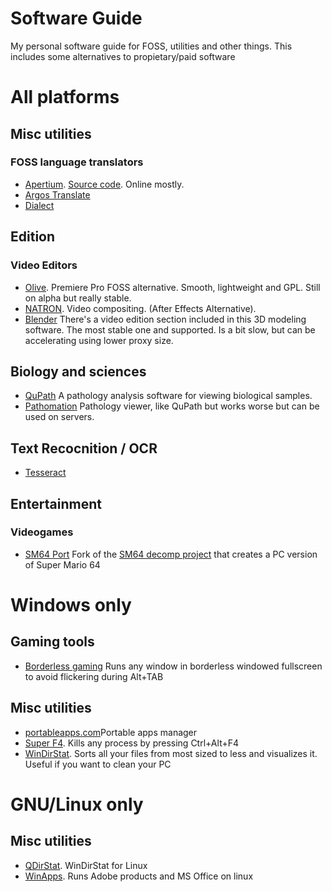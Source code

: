 # Software Guide
My personal software guide for FOSS, utilities and other things. This includes some alternatives to propietary/paid software
# All platforms
## Misc utilities
### FOSS language translators
* [Apertium](https://apertium.org/index.spa.html#?dir=eng-epo&q=). [Source code](https://github.com/apertium). Online mostly.
* [Argos Translate](https://github.com/argosopentech/argos-translate.git)
* [Dialect](https://github.com/dialect-app/dialect.git)

## Edition
### Video Editors
* [Olive](https://www.olivevideoeditor.org/download.php). Premiere Pro FOSS alternative. Smooth, lightweight and GPL. Still on alpha but really stable.
* [NATRON](https://natrongithub.github.io/). Video compositing. (After Effects Alternative).
* [Blender](https://www.blender.org) There's a video edition section included in this 3D modeling software. The most stable one and supported. Is a bit slow, but can be accelerating using lower proxy size.

## Biology and sciences
* [QuPath](https://qupath.github.io) A pathology analysis software for viewing biological samples.
* [Pathomation](https://www.pathomation.com/pma-start/) Pathology viewer, like QuPath but works worse but can be used on servers.
## Text Recocnition / OCR
* [Tesseract](https://github.com/tesseract-ocr/tesseract.git)

## Entertainment
### Videogames
* [SM64 Port](https://github.com/sm64-port/sm64-port) Fork of the [SM64 decomp project](https://github.com/n64decomp/sm64) that creates a PC version of Super Mario 64
# Windows only
## Gaming tools
* [Borderless gaming](https://github.com/Codeusa/Borderless-Gaming.git) Runs any window in borderless windowed fullscreen to avoid flickering during Alt+TAB

## Misc utilities
* [portableapps.com](https://portableapps.com)Portable apps manager
* [Super F4](https://stefansundin.github.io/superf4/). Kills any process by pressing Ctrl+Alt+F4
* [WinDirStat](https://windirstat.net/index.html). Sorts all your files from most sized to less and visualizes it. Useful if you want to clean your PC

# GNU/Linux only
## Misc utilities
* [QDirStat](https://github.com/shundhammer/qdirstat.git). WinDirStat for Linux
* [WinApps](https://github.com/Fmstrat/winapps). Runs Adobe products and MS Office on linux
